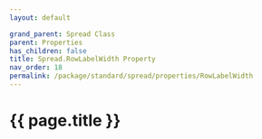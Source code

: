 ```yaml
---
layout: default

grand_parent: Spread Class
parent: Properties
has_children: false
title: Spread.RowLabelWidth Property
nav_order: 18
permalink: /package/standard/spread/properties/RowLabelWidth
---
```

# {{ page.title }}
